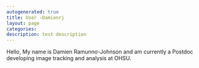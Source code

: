 ```yaml
---
autogenerated: true
title: User ›Damienrj
layout: page
categories: 
description: test description
---
```


Hello, My name is Damien Ramunno-Johnson and am currently a Postdoc developing image tracking and analysis at OHSU.

